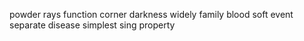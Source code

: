 powder rays function corner darkness widely family blood soft event separate disease simplest sing property